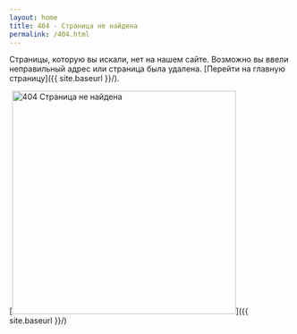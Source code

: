 ```yaml
---
layout: home
title: 404 - Страница не найдена
permalink: /404.html
---
```


Страницы, которую вы искали, нет на нашем сайте.
Возможно вы ввели неправильный адрес или страница была удалена.
[Перейти на главную страницу]({{ site.baseurl }}/).

[<img src="{{ site.baseurl }}/images/404.png" alt="404 Страница не найдена" style="width: 400px;"/>]({{ site.baseurl }}/)
